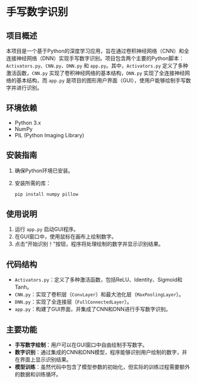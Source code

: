 # 手写数字识别

## 项目概述

本项目是一个基于Python的深度学习应用，旨在通过卷积神经网络（CNN）和全连接神经网络（DNN）实现手写数字识别。项目包含两个主要的Python脚本：`Activators.py`、`CNN.py`、`DNN.py` 和 `app.py`。其中，`Activators.py` 定义了多种激活函数，`CNN.py` 实现了卷积神经网络的基本结构，`DNN.py` 实现了全连接神经网络的基本结构，而 `app.py` 是项目的图形用户界面（GUI），使用户能够绘制手写数字并进行识别。

## 环境依赖

- Python 3.x
- NumPy
- PIL (Python Imaging Library)

## 安装指南

1. 确保Python环境已安装。

2. 安装所需的库：

   ```bash
   pip install numpy pillow
   ```

## 使用说明

1. 运行 `app.py` 启动GUI程序。
2. 在GUI窗口中，使用鼠标在画布上绘制数字。
3. 点击“开始识别！”按钮，程序将处理绘制的数字并显示识别结果。

## 代码结构

- `Activators.py`：定义了多种激活函数，包括ReLU、Identity、Sigmoid和Tanh。
- `CNN.py`：实现了卷积层（`ConvLayer`）和最大池化层（`MaxPoolingLayer`）。
- `DNN.py`：实现了全连接层（`FullConnectedLayer`）。
- `app.py`：构建了GUI界面，并集成了CNN和DNN进行手写数字识别。

## 主要功能

- **手写数字绘制**：用户可以在GUI窗口中自由绘制手写数字。
- **数字识别**：通过集成的CNN和DNN模型，程序能够识别用户绘制的数字，并在界面上显示识别结果。
- **模型训练**：虽然代码中包含了模型参数的初始化，但实际的训练过程需要额外的数据和训练循环。